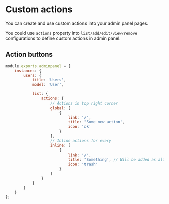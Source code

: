 # Custom actions
You can create and use custom actions into your admin panel pages.

You could use `actions` property into `list/add/edit/view/remove` configurations to define custom actions in admin panel.

## Action buttons

```javascript
module.exports.adminpanel = {
    instances: {
        users: {
            title: 'Users',
            model: 'User',

            list: {
                actions: {
                    // Actions in top right corner
                    global: [
                        {
                            link: '/',
                            title: 'Some new action',
                            icon: 'ok'
                        }
                    ],
                    // Inline actions for every
                    inline: [
                        {
                            link: '/',
                            title: 'Something', // Will be added as alt to img
                            icon: 'trash'
                        }
                    ]
                }
            }
        }
    }
};
```
